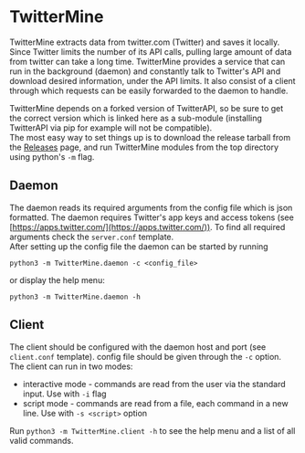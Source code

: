 # TwitterMine

TwitterMine extracts data from twitter.com (Twitter) and saves it 
locally. Since Twitter limits the number of its API calls, pulling
large amount of data from twitter can take a long time. 
TwitterMine provides a service that can run in the background 
(daemon) and constantly talk to Twitter's API and download 
desired information, under the API limits. It also consist of a 
client through which requests can be easily forwarded to the 
daemon to handle.


TwitterMine depends on a forked version of TwitterAPI, so be sure to get the correct version which
is linked here as a sub-module (installing TwitterAPI via pip for example will not be compatible).  
The most easy way to set things up is to download the release tarball from the [Releases](https://github.com/jonahar/TwitterMine/releases) page, and run TwitterMine
modules from the top directory using python's `-m` flag.


## Daemon
The daemon reads its required arguments from the config file
which is json formatted. The daemon requires Twitter's app keys and access tokens
(see [https://apps.twitter.com/](https://apps.twitter.com/)). To 
find all required arguments check the `server.conf` template.  
After setting up the config file the daemon can be started by
running

`python3 -m TwitterMine.daemon -c <config_file>`

or display the help menu:

`python3 -m TwitterMine.daemon -h`


## Client

The client should be configured with the daemon host and port (see `client.conf` template). config file should be given through the `-c` option.  
The client can run in two modes:
- interactive mode - commands are read from the user via the standard input. Use with `-i` flag
- script mode - commands are read from a file, each command in a new line. Use with `-s <script>` option

Run `python3 -m TwitterMine.client -h` to see the help menu and a list of all valid commands.

